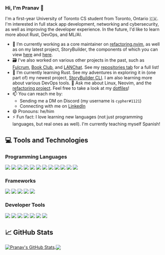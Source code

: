 ### Hi, I'm Pranav 👋

I'm a first-year University of Toronto CS student from Toronto, Ontario 🇨🇦.
I'm interested in full stack app development, networking and cybersecurity, as
well as improving the developer experience. In the future, I'd like to learn
more about Rust, DevOps, and ML/AI.

- 🔭 I’m currently working as a core maintainer on
  [refactoring.nvim](https://github.com/thePrimeagen/refactoring.nvim), as well
  as on my latest project, StoryBuilder, the components of which you can view
  [here](https://github.com/pranavrao145/storybuilder-server) and
  [here](https://github.com/pranavrao145/storybuilder-cli).
- 🗃️ I've also worked on various other projects in the past, such as
  [Fulcrum](https://github.com/pranavrao145/fulcrum-mk2), [Book
  Club](https://github.com/pranavrao145/book-club), and
  [LANChat](https://github.com/pranavrao145/lanchat). See my [repositories
  tab](https://github.com/pranavrao145?tab=repositories) for a full list!
- 🌱 I’m currently learning Rust. See my adventures in exploring it in (one
  part of) my newest project, [StoryBuilder
  CLI](https://github.com/pranavrao145/storybuilder-tui). I am also learning
  more about various DevOps tools. 💬 Ask me about Linux, Neovim, and the
  [refactoring
  project](https://github.com/thePrimeagen/refactoring.nvim). Feel free to take
  a look at my [dotfiles](https://github.com/pranavrao145/dotfiles)!
- 📫 You can reach me by:
  - Sending me a DM on Discord (my username is `cypher#1121`)
  - Connecting with me on [LinkedIn](https://www.linkedin.com/in/pranavrao145/)
- 😄 Pronouns: he/him
- ⚡ Fun fact: I love learning new languages (not just programming languages,
  but real ones as well). I'm currently teaching myself Spanish!

## 💻 Tools and Technologies

### Programming Languages

![](https://img.shields.io/badge/Python-informational?style=flat&logo=Python&logoColor=white&color=2bbc8a)
![](https://img.shields.io/badge/TypeScript-informational?style=flat&logo=TypeScript&logoColor=white&color=2bbc8a)
![](https://img.shields.io/badge/JavaScript-informational?style=flat&logo=JavaScript&logoColor=white&color=2bbc8a)
![](https://img.shields.io/badge/Lua-informational?style=flat&logo=Lua&logoColor=white&color=2bbc8a)
![](https://img.shields.io/badge/HTML5-informational?style=flat&logo=HTML5&logoColor=white&color=2bbc8a)
![](https://img.shields.io/badge/CSS3-informational?style=flat&logo=CSS3&logoColor=white&color=2bbc8a)
![](https://img.shields.io/badge/C-informational?style=flat&logo=C&logoColor=white&color=2bbc8a)
![](https://img.shields.io/badge/C++-informational?style=flat&logo=C++&logoColor=white&color=2bbc8a)
![](https://img.shields.io/badge/Ruby-informational?style=flat&logo=Ruby&logoColor=white&color=2bbc8a)
![](https://img.shields.io/badge/Golang-informational?style=flat&logo=Go&logoColor=white&color=2bbc8a)
![](https://img.shields.io/badge/Rust-informational?style=flat&logo=Rust&logoColor=white&color=2bbc8a)
![](https://img.shields.io/badge/Bash-informational?style=flat&logo=GNUBash&logoColor=white&color=2bbc8a)

### Frameworks

![](https://img.shields.io/badge/Web-Flask-informational?style=flat&logo=Flask&logoColor=white&color=2bbc8a)
![](https://img.shields.io/badge/Web-Ruby_On_Rails-informational?style=flat&logo=RubyOnRails&logoColor=white&color=2bbc8a)
![](https://img.shields.io/badge/Web-Express-informational?style=flat&logo=Express&logoColor=white&color=2bbc8a)
![](https://img.shields.io/badge/Front_End-React-informational?style=flat&logo=React&logoColor=white&color=2bbc8a)
![](https://img.shields.io/badge/Discord_Bot-Discord.js-informational?style=flat&logo=Discord&logoColor=white&color=2bbc8a)

### Developer Tools

![](https://img.shields.io/badge/Editor-Neovim-informational?style=flat&logo=Neovim&logoColor=white&color=2bbc8a)
![](https://img.shields.io/badge/OS-Arch_Linux-informational?style=flat&logo=ArchLinux&logoColor=white&color=2bbc8a)
![](https://img.shields.io/badge/OS-Ubuntu-informational?style=flat&logo=Ubuntu&logoColor=white&color=2bbc8a)
![](https://img.shields.io/badge/Dev_Tool-zsh-informational?style=flat&logo=GNUBash&logoColor=white&color=2bbc8a)
![](https://img.shields.io/badge/Dev_Tool-Docker-informational?style=flat&logo=Docker&logoColor=white&color=2bbc8a)
![](https://img.shields.io/badge/Dev_Tool-Git-informational?style=flat&logo=Git&logoColor=white&color=2bbc8a)
![](https://img.shields.io/badge/Dev_Tool-Virtual_Machines-informational?style=flat&logo=VirtualBox&logoColor=white&color=2bbc8a)

## 📈 GitHub Stats

<a href="https://github.com/pranavrao145/pranavrao145"> <img align="center"
src="https://github-readme-stats.vercel.app/api?username=pranavrao145&show_icons=true&line_height=27&count_private=true&title_color=ffffff&text_color=c9cacc&icon_color=2bbc8a&bg_color=1d1f21"
alt="Pranav's GitHub Stats" /> </a> <a
href="https://github.com/pranavrao145/pranavrao145"> <img align="center"
src="https://github-readme-stats.vercel.app/api/top-langs/?username=pranavrao145&hide=html,javascript&title_color=ffffff&text_color=c9cacc&icon_color=2bbc8a&bg_color=1d1f21&langs_count=3"
/> </a>
